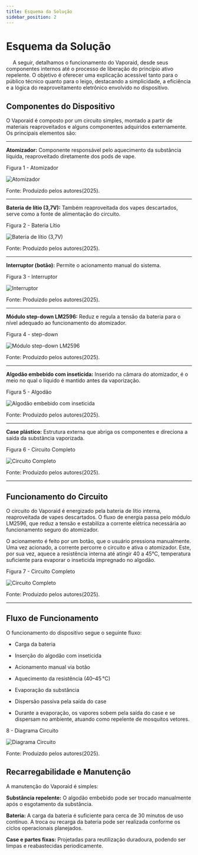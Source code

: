 ```yaml
---
title: Esquema da Solução
sidebar_position: 2
---
```


# Esquema da Solução

&emsp; A seguir, detalhamos o funcionamento do Vaporaid, desde seus componentes internos até o processo de liberação do princípio ativo repelente. O objetivo é oferecer uma explicação acessível tanto para o público técnico quanto para o leigo, destacando a simplicidade, a eficiência e a lógica do reaproveitamento eletrônico envolvido no dispositivo.


## Componentes do Dispositivo
O Vaporaid é composto por um circuito simples, montado a partir de materiais reaproveitados e alguns componentes adquiridos externamente. Os principais elementos são:

---
**Atomizador:** Componente responsável pelo aquecimento da substância líquida, reaproveitado diretamente dos pods de vape.

<p style={{textAlign: 'center'}}>Figura 1 - Atomizador </p>
<div style={{margin: 15}}>
    <div style={{textAlign: 'center'}}>
        <img src={require("../../static/img/atomizador.jpeg").default} style={{width: 300}} alt="Atomizador" />
        <br />
    </div>
</div>
<p style={{textAlign: 'center'}}> Fonte: Produizdo pelos autores(2025).</p>

---

**Bateria de lítio (3,7V):** Também reaproveitada dos vapes descartados, serve como a fonte de alimentação do circuito.

<p style={{textAlign: 'center'}}>Figura 2 - Bateria Lítio</p>
<div style={{margin: 15}}>
    <div style={{textAlign: 'center'}}>
        <img src={require("../../static/img/bateria.jpeg").default} style={{width: 300}} alt="Bateria de lítio (3,7V)" />
        <br />
    </div>
</div>
<p style={{textAlign: 'center'}}> Fonte: Produizdo pelos autores(2025).</p>

---

**Interruptor (botão):** Permite o acionamento manual do sistema.

<p style={{textAlign: 'center'}}>Figura 3 - Interruptor</p>
<div style={{margin: 15}}>
    <div style={{textAlign: 'center'}}>
        <img src={require("../../static/img/interruptor.jpeg").default} style={{width: 300}} alt="Interruptor" /> 
        <br />
    </div>
</div>
<p style={{textAlign: 'center'}}> Fonte: Produizdo pelos autores(2025).</p>

---

**Módulo step-down LM2596:** Reduz e regula a tensão da bateria para o nível adequado ao funcionamento do atomizador.

<p style={{textAlign: 'center'}}>Figura 4 - step-down</p>
<div style={{margin: 15}}>
    <div style={{textAlign: 'center'}}>
        <img src={require("../../static/img/stepdown.jpeg").default} style={{width: 300}} alt="Módulo step-down LM2596" />
        <br />
    </div>
</div>
<p style={{textAlign: 'center'}}> Fonte: Produizdo pelos autores(2025).</p>

---

**Algodão embebido com inseticida:** Inserido na câmara do atomizador, é o meio no qual o líquido é mantido antes da vaporização.

<p style={{textAlign: 'center'}}>Figura 5 - Algodão</p>
<div style={{margin: 15}}>
    <div style={{textAlign: 'center'}}>
        <img src={require("../../static/img/algodao.jpeg").default} style={{width: 300}} alt="Algodão embebido com inseticida" />
        <br />
    </div>
</div>
<p style={{textAlign: 'center'}}> Fonte: Produizdo pelos autores(2025).</p>

---

**Case plástico:** Estrutura externa que abriga os componentes e direciona a saída da substância vaporizada.

<p style={{textAlign: 'center'}}>Figura 6 - Circuito Completo</p>
<div style={{margin: 15}}>
    <div style={{textAlign: 'center'}}>
        <img src={require("../../static/img/case.jpeg").default} style={{width: 500}} alt="Circuito Completo" />
        <br />
    </div>
</div>
<p style={{textAlign: 'center'}}> Fonte: Produizdo pelos autores(2025).</p>

---
## Funcionamento do Circuito
O circuito do Vaporaid é energizado pela bateria de lítio interna, reaproveitada de vapes descartados. O fluxo de energia passa pelo módulo LM2596, que reduz a tensão e estabiliza a corrente elétrica necessária ao funcionamento seguro do atomizador.

O acionamento é feito por um botão, que o usuário pressiona manualmente. Uma vez acionado, a corrente percorre o circuito e ativa o atomizador. Este, por sua vez, aquece a resistência interna até atingir 40 a 45°C, temperatura suficiente para evaporar o inseticida impregnado no algodão.

<p style={{textAlign: 'center'}}>Figura 7 - Circuito Completo</p>
<div style={{margin: 15}}>
    <div style={{textAlign: 'center'}}>
        <img src={require("../../static/img/circuito.jpeg").default} style={{width: 300}} alt="Circuito Completo" />
        <br />
    </div>
</div>
<p style={{textAlign: 'center'}}> Fonte: Produizdo pelos autores(2025).</p>

---
## Fluxo de Funcionamento
O funcionamento do dispositivo segue o seguinte fluxo:

- Carga da bateria

- Inserção do algodão com inseticida

- Acionamento manual via botão

- Aquecimento da resistência (40–45 °C)

- Evaporação da substância

- Dispersão passiva pela saída do case

- Durante a evaporação, os vapores sobem pela saída do case e se dispersam no ambiente, atuando como repelente de mosquitos vetores.

<p style={{textAlign: 'center'}}>8 - Diagrama Circuito</p>
<div style={{margin: 15}}>
    <div style={{textAlign: 'center'}}>
        <img src={require("../../static/img/diagrama.jpeg").default} style={{width: 500}} alt="Diagrama Circuito" />
        <br />
    </div>
</div>
<p style={{textAlign: 'center'}}> Fonte: Produizdo pelos autores(2025).</p>

## Recarregabilidade e Manutenção
A manutenção do Vaporaid é simples:

**Substância repelente:** O algodão embebido pode ser trocado manualmente após o esgotamento da substância.

**Bateria:** A carga da bateria é suficiente para cerca de 30 minutos de uso contínuo. A troca ou recarga da bateria pode ser realizada conforme os ciclos operacionais planejados.

**Case e partes fixas:** Projetadas para reutilização duradoura, podendo ser limpas e reabastecidas periodicamente.